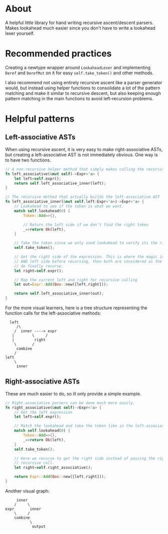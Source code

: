# About
A helpful little library for hand writing recursive ascent/descent parsers.
Makes lookahead much easier since you don't have to write a lookahead lexer
yourself.

# Recommended practices
Creating a newtype wrapper around `LookaheadLexer` and implementing `Deref`
and `DerefMut` on it for easy `self.take_token()` and other methods.

I also recommend not using entirely recursive ascent like a parser generator would, but instead
using helper functions to consolidate a lot of the pattern matching and make it similar to
recursive descent, but also keeping enough pattern matching in the main functions to avoid
left-recursion problems.

# Helpful patterns
## Left-associative ASTs
When using recursive ascent, it is very easy to make right-associative ASTs, but creating a
left-associative AST is not immediately obvious. One way is to have two functions.
```rust
// A non-recursive helper method that simply makes calling the recursive function easier
fn left_associative(&mut self)->Expr<'a> {
    let left=self.expr();
    return self.left_associative_inner(left);
}

// The recursive method that actually builds the left-associative AST
fn left_associative_inner(&mut self,left:Expr<'a>)->Expr<'a> {
    // Lookahead to see if the token is what we want.
    match self.lookahead(0) {
        Token::Add=>{},

        // Return the left side if we don't find the right token
        _=>return Ok(left),
    }

    // Take the token since we only used lookahead to verify its the right one
    self.take_token();

    // Get the right side of the expression. This is where the magic is. If we get the right
    // AND left side before recursing, then both are considered as the "new left side" when we
    // do finally recurse.
    let right=self.expr();

    // Map the current left and right for recursive calling
    let out=Expr::Add(Box::new([left,right]));

    return self.left_associative_inner(out);
}
```
For the more visual learners, here is a tree structure representing the function calls for the
left-associative methods:
```
  left
     /\
    /  inner ----> expr
   |        \     /
   |         right
    \       /
     combine
    /
left
    \
     inner
```

## Right-associative ASTs
These are much easier to do, so ill only provide a simple example.
```rust
// Right-associative parsers can be done much more easily.
fn right_associative(&mut self)->Expr<'a> {
    // Get the left expression
    let left=self.expr();

    // Match the lookahead and take the token like in the left-associative example.
    match self.lookahead(0) {
        Token::Add=>{},
        _=>return Ok(left),
    }
    self.take_token();

    // Here we recurse to get the right side instead of passing the right and left to the
    // recursive call.
    let right=self.right_associative();

    return Expr::Add(Box::new([left,right]));
}
```
Another visual graph:
```
     inner
    /     \
expr       inner
    \     /
    combine
           \
            output
```
